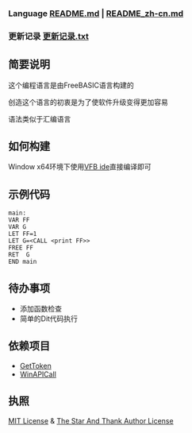 ### Language [README.md](README.md) | [README_zh-cn.md](README_zh-cn.md)
### 更新记录 [更新记录.txt](更新记录.txt)
## 简要说明
这个编程语言是由FreeBASIC语言构建的

创造这个语言的初衷是为了使软件升级变得更加容易

语法类似于汇编语言

## 如何构建
Window x64环境下使用[VFB ide](http://www.yfvb.com/soft-48.htm)直接编译即可
## 示例代码
```
main:
VAR FF 
VAR G
LET FF=1
LET G=<CALL <print FF>>
FREE FF
RET  G
END main
```
## 待办事项
- 添加函数检查
- 简单的Dit代码执行
## 依赖项目
- [GetToken](https://github/3XDot/GetToken)
- [WinAPICall](https://github/3XDot/WinAPICall)
## 执照
[MIT License](https://github.com/3XDot/FreeBASICDit/blob/master/LICENSE) &  [The Star And Thank Author License](https://github.com/zTrix/sata-license) 
